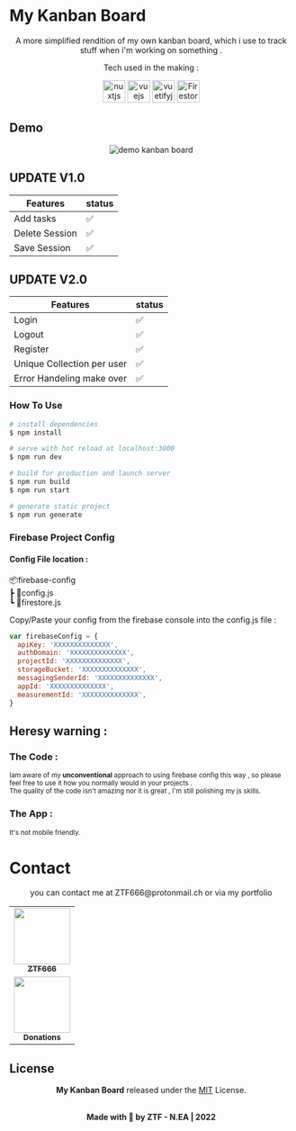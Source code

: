 # My Kanban Board

<div align="center">
A more simplified rendition of my own kanban board, which i use to track stuff when i'm working on something .
 
<p>Tech used in the making :</p>
<img src="https://www.vectorlogo.zone/logos/nuxtjs/nuxtjs-icon.svg" alt="nuxtjs" width="40" height="40"/>
<img src="https://www.vectorlogo.zone/logos/vuejs/vuejs-icon.svg" alt="vuejs" width="40" height="40"/>
<img src="https://external-content.duckduckgo.com/iu/?u=https%3A%2F%2Fseeklogo.com%2Fimages%2FV%2Fvuetify-logo-3BCF73C928-seeklogo.com.png&f=1&nofb=1" alt="vuetifyjs" width="40" height="40"/>
<img src="https://www.vectorlogo.zone/logos/firebase/firebase-icon.svg" alt="Firestore" width="40" height="40"/>
</div>

## Demo

<div align="center">
<img src="kanban.gif" alt="demo kanban board"/>
</div>

## UPDATE V1.0

| Features       | status |
| -------------- | ------ |
| Add tasks      | ✅     |
| Delete Session | ✅     |
| Save Session   | ✅     |

## UPDATE V2.0

| Features                   | status |
| -------------------------- | ------ |
| Login                      | ✅     |
| Logout                     | ✅     |
| Register                   | ✅     |
| Unique Collection per user | ✅     |
| Error Handeling make over  | ✅     |

### How To Use

```bash
# install dependencies
$ npm install

# serve with hot reload at localhost:3000
$ npm run dev

# build for production and launch server
$ npm run build
$ npm run start

# generate static project
$ npm run generate
```

### Firebase Project Config

#### Config File location :

📦firebase-config  
 ┣ 📜config.js  
 ┗ 📜firestore.js

<p>Copy/Paste your config from the firebase console into the config.js file : </p>

```js
var firebaseConfig = {
  apiKey: 'XXXXXXXXXXXXXX',
  authDomain: 'XXXXXXXXXXXXXX',
  projectId: 'XXXXXXXXXXXXXX',
  storageBucket: 'XXXXXXXXXXXXXX',
  messagingSenderId: 'XXXXXXXXXXXXXX',
  appId: 'XXXXXXXXXXXXXX',
  measurementId: 'XXXXXXXXXXXXXX',
}
```

## Heresy warning :

### The Code :

<p><small>
Iam aware of my <strong>unconventional</strong> approach to using firebase config this way , so please feel free to use it how you normally would in your projects .<br>
The quality of the code isn't amazing nor it is great , I'm still polishing my js skills.
</small>
</p>

### The App :

<p><small>
It's not mobile friendly.
</small>
</p>

# Contact

<div align="center">
<p>you can contact me at ZTF666@protonmail.ch or via my portfolio</p>

</div>

<div align="center">

<table>
  <tr>
    <td align="center"><a href="https://ztfportfolio.web.app/" target='_blank'><img src="https://avatars1.githubusercontent.com/u/32502988?v=4" width="100px;" alt=""/><br /><sub><b>ZTF666</b></sub></a></td>
  </tr>
  <tr>
    <td align="center"><a href="https://www.paypal.com/paypalme/ztf666" target='_blank'><img src="https://1000logos.net/wp-content/uploads/2017/05/emblem-Paypal.jpg" width="100px;" alt=""/><br /><sub><b>Donations</b></sub></a></td>
  </tr>
</table>

</div>

## License

<div align="center">

**My Kanban Board**
released under the [MIT](LICENSE) License.
<br><br>

<strong><p>Made with 🖤 by ZTF - N.EA | 2022 </p> </strong>

</div>
